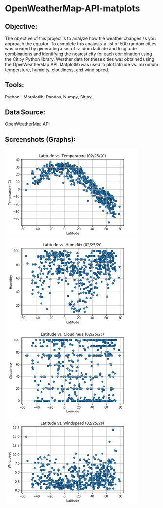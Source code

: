 # OpenWeatherMap-API-matplots

## **Objective:**
The objective of this project is to analyze how the weather changes as you approach the equator. To complete this analysis, a list of 500 random cities was created by generating a set of random latitude and longitude combinations and identifying the nearest city for each combination using the Citipy Python library. Weather data for these cities was obtained using the OpenWeatherMap API. Matplotlib was used to plot latitude vs. maximum temperature, humidity, cloudiness, and wind speed. 

## **Tools:**
Python -  Matplotlib, Pandas, Numpy, Citipy

## **Data Source:**
OpenWeatherMap API

## **Screenshots (Graphs):**
![graph1.png](output_data/LatvTemp.png)
![graph2.png](output_data/LatvHumid.png)
![graph3.png](output_data/LatvCloud.png)
![graph4.png](output_data/LatvWind.png)
